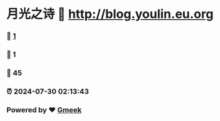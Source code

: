 # 月光之诗 :link: http://blog.youlin.eu.org 
### :page_facing_up: [1](http://blog.youlin.eu.org/tag.html) 
### :speech_balloon: 1 
### :hibiscus: 45 
### :alarm_clock: 2024-07-30 02:13:43 
### Powered by :heart: [Gmeek](https://github.com/Meekdai/Gmeek)
